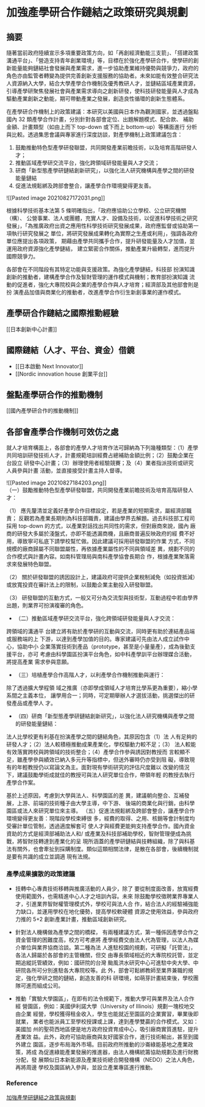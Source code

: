 # 加強產學研合作鏈結之政策研究與規劃
## 摘要
隨著當前政府陸續宣示多項重要政策方向，如「再創經濟動能三支箭」、「搭建政策溝通平台」、「營造支持青年創業環境」等，目標在於強化產學研合作，使學研的創新能量能夠鏈結社會發展與產業需求，進一步協助產業維持優勢與競爭力，政府的角色亦由監管者轉變為提供完善創新支援服務的協助者。未來如能有效整合研究法人資源納入大學，結合大學產學合作機制及優秀教研人才，並鏈結區域產業資源，引導產學研聚焦發展社會與產業需求導向之創新研發，使科技研發能量與人才成為驅動產業創新之動能，期可帶動產業之發展，創造良性循環的創新生態體系。

在產學研合作機制上的政策建議：本研究以美國與日本作為觀測國家，並透過盤點國內 32 類產學合作計畫，分別針對各部會定位、出題解題模式、配合款、 補助金額、計畫類型（如由上而下 top-down 或下而上 bottom-up）等構面進行 分析與比較。透過集思會議與專家進行深度訪談，對產學機制上政策建議包含： 
1. 鼓勵推動特色型產學研發聯盟，共同開發產業前瞻技術，以及培育高階研發人才；
2. 推動區域產學研交流平台，強化跨領域研發能量與人才交流；
3. 研商「新型態產學研鏈結創新研究」，以強化法人研究機構與產學之間的研發能量鏈結
4. 促進法規鬆綁及跨部會整合，讓產學合作環境變得更友善。  

![[Pasted image 20210827172031.png]]  

根據科學技術基本法第 5 條明確指出，「政府應協助公立學校、公立研究機關（構）、 公營事業、法人或團體，充實人才、設備及技術，以促進科學技術之研究發展」，「為推廣政府出資之應用性科學技術研究發展成果，政府應監督或協助第一項執行研究發展之 單位，將研究發展成果轉化為實際之生產或利用」，強調各政府單位應提出各項政策， 期藉由產學共同攜手合作，提升研發能量及人才加值，並運用政府資源強化產學鏈結， 建立緊密合作關係，推動產業升級轉型，進而提升國際競爭力。  

各部會在不同階段有其特定功能與支援政策。為強化產學鏈結，科技部 扮演知識創新的推動者，建構產學合作及智財管理的運作模式與機制；教育部扮演知識 流動的促進者，強化大專院校與企業的產學合作與人才培育；經濟部及其他部會則是扮 演產品加值與商業化的推動者，改進產學合作衍生新創事業的運作模式。  

## 產學研合作鏈結之國際推動經驗
[[日本創新中心計畫]]

## 國際鏈結（人才、平台、資金）借鏡
- [[日本啟動 Next Innovator]]
- [[Nordic innovation house 創業平台]]


## 盤點產學研合作的推動機制
[[國內產學研合作的推動機制]]

## 各部會產學合作機制可效仿之處
就人才培育構面上，各部會的產學人才培育作法可歸納為下列幾種類型：（1）產學 共同培訓研發技術人才，計畫規範培訓經費占總補助金額比例；（2）鼓勵企業在台設立 研發中心計畫；（3）辦理使用者經驗競賽；及（4）業者指派技術或研究人員參與計畫 活動，並直接接受計畫主持人督導。  

![[Pasted image 20210827184203.png]]  
（一）鼓勵推動特色型產學研發聯盟，共同開發產業前瞻技術及培育高階研發人才：  

（1） 應先釐清並定義好產學合作目標設定，若是產業的短期需求，屬經濟部職責； 反觀若為產業長期則為科技部職責，建議由學界去解題。過去科技部工程司 採用 top-down 的方式，以產業對話找出共同性的需求，但對廠商來說，國內 廠商的研發大多屬於淺盤式，亦即不能透漏商機，且廠商普遍反映政府的經 費不好用，導致寧可私底下請學校幫忙做。因此建議可採用研發聯盟的作業 方式，不同規模的廠商歸屬不同聯盟屬性，再依據產業屬性的不同與領域差 異，規劃不同的合作模式與計畫內容。如南科管理局與南科產學協會長期合 作，根據產業聚落需求來發展特色聯盟。

（2） 關於研發聯盟的誘因設計上，建議政府可提供企業稅制減免（如投資抵減） 或放寬投資在審計法上的限制，以鼓勵企業主動投入研發聯盟。

（3） 研發聯盟的互動方式，一般又可分為交流型與技術型，互動過程中若由學界 出題，則業界可扮演複審的角色。  

- （二）推動區域產學研交流平台，強化跨領域研發能量與人才交流：

跨領域的溝通平 台建立將有助於產學研的互動與交流，同時更有助於連結產品端或服務端的上 下游，以達到產學加值的目的。專家建議可先由法人成立試作中心，協助中小 企業落實技術到產品（prototype，甚至是小量量產），成為後勤支援平台，亦可 考慮由科學園區扮演平台角色，如中科產學訓平台辦理媒合活動，將提高產業 需求參與意願。  

- （三）培植產學合作高階人才，以利產學合作機制推動與運行：

除了透過擴大學程領 域之推廣（亦即學成領域人才培育比學系更為重要），縮小學系間之主義本位， 讓學用合一；同時，可定期舉辦人才選拔活動，挑選傑出的研發產品或產學人 才。  

- （四）研商「新型態產學研鏈結創新研究」，以強化法人研究機構與產學之間的研發能量鏈結：

法人比學校更有利基在扮演產學之間的鏈結角色，其原因包含（1）法 人有足夠的研發人才；（2）法人較積極推動成果產業化，學校驅動力較不足；（3） 法人較能有效落實跨校與跨領域的技術整合；（4）產學合作參與誘因對教授而 言較顯不足，雖產學參與績效已納入多元升等指標中，但送外審時仍亦受到阻 礙，導致現有的年輕教授仍以寫論文為主。面對現有學術研究的評估尺度難以 改變的情況下，建議鼓勵學術成就佳的教授可與法人研究單位合作，帶領年輕 的教授去執行產學合作案。  

基於上述原因，考慮到大學與法人、科學園區的差 異，建議朝向整合、互補發展，上游、前端的技術種子由大學主導，中下游、 後端的商業化與行銷，由科學園區或法人來研究單位來主導。 （五）促進法規鬆綁及跨部會整合，讓產學合作環境變得更友善：現階段學校束縛很 多，經費的取得、之用、核銷等會計制度均受審計單位管制，透過適度解套可 使人才與經費更能夠支持產學合作。國內資金資助的方式是經濟部補助法人和/ 或產業及科技部補助學校，智財管理便成為挑戰，將智財技轉達到產業化的呈 現所涵蓋的產學研鏈結與技轉組織，除了與科基法有關外，也會牽扯到採購制度。類似這類相關法律，是散在各部會，後續機制就是要有共識的成立並調適 現有法規。  

### 產學成果擴散的政策建議
- 技轉中心專責技術移轉與推廣活動的人員少，除了 要從制度面改善，放寬經費使用範圍外，也需精進中心人才之培訓內容。未來 除鼓勵學校徵聘業界專業人才，引進業界智財權管理模式外，學校可與法人合 作，結合法人的經驗補強能力缺口，並運用學校在地化優勢，提高學校軟硬體 資源之使用效益，參與政府力推的 5+2 創新產業計畫，推動區域創新研究。  

- 針對法人機構做為產學之間的橋樑， 有兩種建議方式，第一種係因產學合作之資金管理的困難度高，校方可考慮將 產學經費交由法人代為管理，以法人為媒介單位與業界協商洽談。第二種為法 人進駐校園的規劃，可研擬「託管法」，各法人歸屬於各部會的主管機關，但交 由專長領域相近的大專院校託管，並定期追縱託管績效，例如：國研院的台灣 颱風洪水研究中心可進駐中央大學、中研院各所可分別進駐各大專院校等。此 外，部會可鬆綁教師至業界兼職的規定，強化學研之間的鏈結，創造友善的科 研環境，如萌芽計畫結束後，學校團隊可進而組成公司。  

- 推動「實驗大學園區」，在即有的法令規範下，推動大學可與業界及法人合作經 營園區，例如：美國伊利諾大學（University of Illinois）規劃一塊校地交由企業 經營，學校獲得租金收入，學生也能就近至園區的企業實習，畢業後即就業， 業者也能派員工至學校授課或上課，達到產學雙贏的合作模式。又如：美國加 州的聖荷西地區便是地方政府投資育成中心，吸引廠商實質進駐，提升產業效 益。此外，政府可協助廠商與友好國家合作，進行技術輸出，甚至到國外建立 園區，逐步布局海外市場。目前政府所推動的沙崙綠能基地之產業政策，將成 為促進綠能產業發展的推進器，由法人機構統籌協助規劃及進行財務分配，發 展類似日本新能源及產業技術總合開發機構（NEDO）之法人角色，再將周邊 學校及園區納入參與，並設立產業專區進行推動。  

### Reference
[加強產學研鏈結之政策與規劃](D加強產學研鏈結之政策與規劃.pdf)